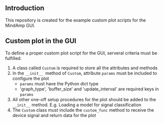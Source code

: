 ## Introduction
This repository is created for the example custom plot scripts for the MindAmp GUI.

## Custom plot in the GUI
To define a proper custom plot script for the GUI, serveral criteria must be fulfilled.

1. A class called ```Custom``` is required to store all the attributes and methods
2. In the ```__init__ ```method of ```Custom```, attribute ```params``` must be included to configure the plot
    - ```params``` must have the Python dict type
    - 'graph_type', 'buffer_size' and 'update_interval' are required keys   in ```params```
3. All other one-off setup procedures for the plot should be added to the ```__init__``` method. E.g. Loading a model for signal classification
4. The ```Custom``` class must include the ```custom_func``` method to receive the device signal and return data for the plot
